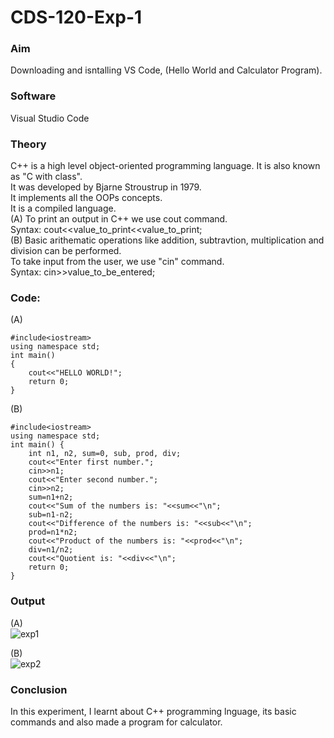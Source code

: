 # CDS-120-Exp-1

### Aim 
Downloading and isntalling VS Code, (Hello World and Calculator Program). <br> 

### Software 
Visual Studio Code <br> 

### Theory
C++ is a high level object-oriented programming language. It is also known as "C with class".<br> 
           It was developed by Bjarne Stroustrup in 1979. <br>
           It  implements all the OOPs concepts. <br>
           It is a compiled language. <br>
           (A) To print an output in C++ we use cout command. <br>
               Syntax: cout<<value_to_print<<value_to_print; <br> 
           (B) Basic arithematic operations like addition, subtravtion, multiplication and division can be performed. <br> 
               To take input from the user, we use "cin" command. <br>
               Syntax: cin>>value_to_be_entered;  <br>

### Code: <br> 

(A) <br> 
```
#include<iostream>  
using namespace std;
int main()
{ 
    cout<<"HELLO WORLD!";     
    return 0;
}
```

(B) <br> 
```
#include<iostream>
using namespace std;
int main() {
    int n1, n2, sum=0, sub, prod, div;
    cout<<"Enter first number.";          
    cin>>n1;
    cout<<"Enter second number.";         
    cin>>n2;
    sum=n1+n2;
    cout<<"Sum of the numbers is: "<<sum<<"\n";   
    sub=n1-n2;
    cout<<"Difference of the numbers is: "<<sub<<"\n";  
    prod=n1*n2;
    cout<<"Product of the numbers is: "<<prod<<"\n";         
    div=n1/n2;
    cout<<"Quotient is: "<<div<<"\n";                      
    return 0;
}
``` 
### Output <br>

(A) <br> 
![exp1](https://github.com/Shloka-Patel/Experiment---1/blob/main/Output_1A.png)

(B) <br> 
![exp2](https://github.com/Shloka-Patel/Experiment---1/blob/main/Output_1B.png)

### Conclusion 
In this experiment, I learnt about C++ programming lnguage, its basic commands and also made a program for calculator.  <br> 
              
